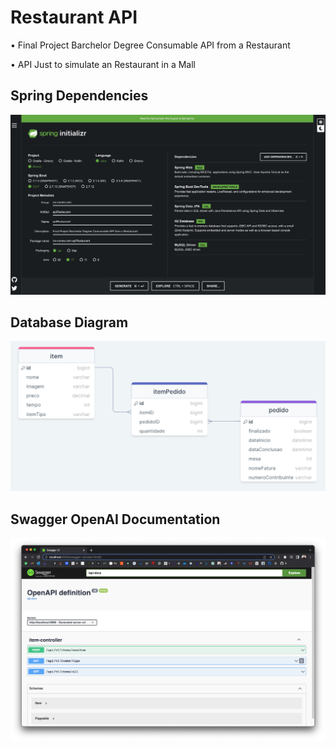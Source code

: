 # Restaurant API

• Final Project Barchelor Degree Consumable API from a Restaurant

• API Just to simulate an Restaurant in a Mall

## Spring Dependencies
![](https://github.com/inunes1904/apiRestaurant/blob/main/Spring%20Inittiallizer.png?raw=true)

## Database Diagram
![](https://github.com/inunes1904/apiRestaurant/blob/main/DiagramDB.png?raw=true)

## Swagger OpenAI Documentation
![](https://github.com/inunes1904/apiRestaurant/blob/main/OpenAI%20Swagger.png?raw=true)
